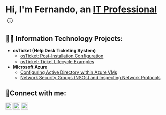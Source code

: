 <h1>Hi, I'm Fernando, an <a href="https://linkedin.com/in/fernando-celis-84600b291">IT Professional</a>☺</h1>

<h2>👨‍💻 Information Technology Projects:</h2>

- <b>osTicket (Help Desk Ticketing System)</b>
  - [osTicket: Post-Installation Configuration](https://github.com/fernandoceliscc/post-install-config)
  - [osTicket: Ticket Lifecycle Examples](https://github.com/fernandoceliscc/ticket-lifecycle)
- <b>Microsoft Azure</b>
  - [Configuring Active Directory within Azure VMs](https://github.com/fernandoceliscc/configure-ad)
  - [Network Security Groups (NSGs) and Inspecting Network Protocols](https://github.com/fernandoceliscc/azure-network-protocols)

<h2>🤳Connect with me:</h2>

[<img align="left" alt="Josh | Twitter" width="22px" src="https://cdn.jsdelivr.net/npm/simple-icons@v3/icons/twitter.svg" />][twitter]
[<img align="left" alt="Josh | LinkedIn" width="22px" src="https://cdn.jsdelivr.net/npm/simple-icons@v3/icons/linkedin.svg" />][linkedin]
[<img align="left" alt="Josh | Instagram" width="22px" src="https://cdn.jsdelivr.net/npm/simple-icons@v3/icons/instagram.svg" />][instagram]

[twitter]: https://twitter.com/EltigrePlays
[instagram]: https://www.instagram.com/eltigre_celis
[linkedin]: https://linkedin.com/in/fernando-celis-84600b291
